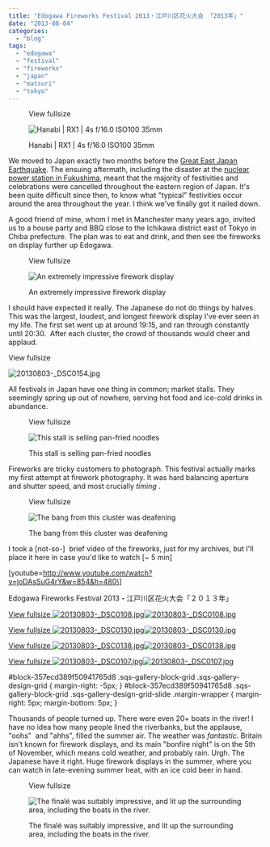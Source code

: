 ```yaml
---
title: "Edogawa Fireworks Festival 2013・江戸川区花火大会 「2013年」"
date: "2013-08-04"
categories: 
  - "blog"
tags: 
  - "edogawa"
  - "festival"
  - "fireworks"
  - "japan"
  - "matsuri"
  - "tokyo"
---
```


<figure>

View fullsize

![Hanabi | RX1 | 4s f/16.0 ISO100 35mm](/assets/images/adae3-20130803-_dsc0128.jpg)

<figcaption>



Hanabi | RX1 | 4s f/16.0 ISO100 35mm





</figcaption>



</figure>

We moved to Japan exactly two months before the [Great East Japan Earthquake](http://en.wikipedia.org/wiki/2011_T%C5%8Dhoku_earthquake_and_tsunami). The ensuing aftermath, including the disaster at the [nuclear power station in Fukushima](http://en.wikipedia.org/wiki/Fukushima_Daiichi_nuclear_disaster), meant that the majority of festivities and celebrations were cancelled throughout the eastern region of Japan. It's been quite difficult since then, to know what "typical" festivities occur around the area throughout the year. I think we've finally got it nailed down.

A good friend of mine, whom I met in Manchester many years ago, invited us to a house party and BBQ close to the Ichikawa district east of Tokyo in Chiba prefecture. The plan was to eat and drink, and then see the fireworks on display further up Edogawa.

<figure>

View fullsize

![An extremely impressive firework display](/assets/images/ba77d-20130803-_dsc0082.jpg)

<figcaption>



An extremely impressive firework display





</figcaption>



</figure>

I should have expected it really. The Japanese do not do things by halves. This was the largest, loudest, and longest firework display I've ever seen in my life. The first set went up at around 19:15, and ran through constantly until 20:30.  After each cluster, the crowd of thousands would cheer and applaud.

View fullsize

![20130803-_DSC0154.jpg](/assets/images/b4f91-20130803-_dsc0154.jpg)

All festivals in Japan have one thing in common; market stalls. They seemingly spring up out of nowhere, serving hot food and ice-cold drinks in abundance.

<figure>

View fullsize

![This stall is selling pan-fried noodles](/assets/images/eb338-20130803-_dsc0116.jpg)

<figcaption>



This stall is selling pan-fried noodles





</figcaption>



</figure>

Fireworks are tricky customers to photograph. This festival actually marks my first attempt at firework photography. It was hard balancing aperture and shutter speed, and most crucially _timing_ .

<figure>

View fullsize

![The bang from this cluster was deafening](/assets/images/f45da-20130803-_dsc0118.jpg)

<figcaption>



The bang from this cluster was deafening





</figcaption>



</figure>

I took a \[not-so-\]  brief video of the fireworks, just for my archives, but I'll place it here in case you'd like to watch \[~ 5 min\]

\[youtube=http://www.youtube.com/watch?v=joDAsSuG4rY&w=854&h=480\]

Edogawa Fireworks Festival 2013・江戸川区花火大会「２０１３年」

[View fullsize ![20130803-_DSC0108.jpg](/assets/images/04799-20130803-_dsc0108.jpg)![20130803-_DSC0108.jpg](/assets/images/04799-20130803-_dsc0108.jpg)](https://exportforscript.wordpress.com/wp-content/uploads/2013/08/04799-20130803-_dsc0108.jpg) 

[View fullsize ![20130803-_DSC0130.jpg](/assets/images/3b379-20130803-_dsc0130.jpg)![20130803-_DSC0130.jpg](/assets/images/3b379-20130803-_dsc0130.jpg)](https://exportforscript.wordpress.com/wp-content/uploads/2013/08/3b379-20130803-_dsc0130.jpg) 

[View fullsize ![20130803-_DSC0138.jpg](/assets/images/ad1f7-20130803-_dsc0138.jpg)![20130803-_DSC0138.jpg](/assets/images/ad1f7-20130803-_dsc0138.jpg)](https://exportforscript.wordpress.com/wp-content/uploads/2013/08/ad1f7-20130803-_dsc0138.jpg) 

[View fullsize ![20130803-_DSC0107.jpg](/assets/images/f16e8-20130803-_dsc0107.jpg)![20130803-_DSC0107.jpg](/assets/images/f16e8-20130803-_dsc0107.jpg)](https://exportforscript.wordpress.com/wp-content/uploads/2013/08/f16e8-20130803-_dsc0107.jpg) 

#block-357ecd389f50941765d8 .sqs-gallery-block-grid .sqs-gallery-design-grid { margin-right: -5px; } #block-357ecd389f50941765d8 .sqs-gallery-block-grid .sqs-gallery-design-grid-slide .margin-wrapper { margin-right: 5px; margin-bottom: 5px; }

Thousands of people turned up. There were even 20+ boats in the river! I have no idea how many people lined the riverbanks, but the applause, "oohs"  and "ahhs", filled the summer air. The weather was _fantastic_. Britain isn't known for firework displays, and its main "bonfire night" is on the 5th of November, which means cold weather, and probably rain. Urgh. The Japanese have it right. Huge firework displays in the summer, where you can watch in late-evening summer heat, with an ice cold beer in hand.

<figure>

View fullsize

![The finalé was suitably impressive, and lit up the surrounding area, including the boats in the river.](/assets/images/19707-20130803-_dsc0162.jpg)

<figcaption>



The finalé was suitably impressive, and lit up the surrounding area, including the boats in the river.





</figcaption>



</figure>
